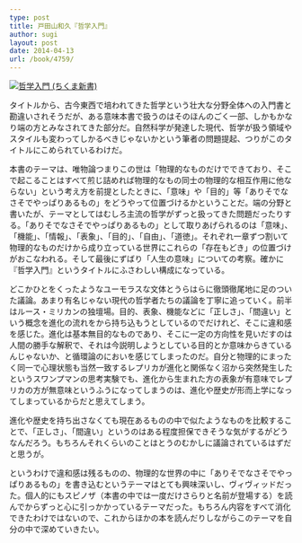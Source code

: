 ```yaml
---
type: post
title: 戸田山和久『哲学入門』
author: sugi
layout: post
date: 2014-04-13
url: /book/4759/
---
```

<a href="http://www.amazon.co.jp/exec/obidos/ASIN/448006768X/chezsugi-22/ref=nosim/" onclick="_gaq.push(['_trackEvent', 'outbound-article', 'http://www.amazon.co.jp/exec/obidos/ASIN/448006768X/chezsugi-22/ref=nosim/', '']);" name="amazletlink" target="_blank"><img src="http://i1.wp.com/ecx.images-amazon.com/images/I/41bdOWqXdLL._SL160_.jpg?w=660" alt="哲学入門 (ちくま新書)" class="alignleft"  data-recalc-dims="1" /></a>

タイトルから、古今東西で培われてきた哲学という壮大な分野全体への入門書と勘違いされそうだが、ある意味本書で扱うのはそのほんのごく一部、しかもかなり端の方とみなされてきた部分だ。自然科学が発達した現代、哲学が扱う領域やスタイルも変わってしかるべきじゃないかという筆者の問題提起、つりがこのタイトルにこめられているわけだ。

本書のテーマは、唯物論つまりこの世は「物理的なものだけでできており、そこで起こることはすべて煎じ詰めれば物理的なもの同士の物理的な相互作用に他ならない」という考え方を前提としたときに、「意味」や「目的」等「ありそでなさそでやっぱりあるもの」をどうやって位置づけるかということだ。端の分野と書いたが、テーマとしてはむしろ主流の哲学がずっと扱ってきた問題だったりする。「ありそでなさそでやっぱりあるもの」として取りあげられるのは「意味」、「機能」、「情報」、「表象」、「目的」、「自由」、「道徳」。それぞれ一章ずつ割いて物理的なものだけから成り立っている世界にこれらの「存在もどき」の位置づけがおこなわれる。そして最後にずばり「人生の意味」についての考察。確かに『哲学入門』というタイトルにふさわしい構成になっている。

どこかひとをくったようなユーモラスな文体とうらはらに徹頭徹尾地に足のついた議論。あまり有名じゃない現代の哲学者たちの議論を丁寧に追っていく。前半はルース・ミリカンの独壇場。目的、表象、機能などに「正しさ」、「間違い」という概念を進化の流れをから持ち込もうとしているのでだけれど、そこに違和感を感じた。進化は基本無目的なものであり、そこに一定の方向性を見いだすのは人間の勝手な解釈で、それは今説明しようとしている目的とか意味からきているんじゃないか、と循環論のにおいを感じてしまったのだ。自分と物理的にまったく同一で心理状態も当然一致するレプリカが進化と関係なく沼から突然発生したというスワンプマンの思考実験でも、進化から生まれた方の表象が有意味でレプリカの方が無意味というふうになってしまうのは、進化や歴史が形而上学になってしまっているからだと思えてしまう。

進化や歴史を持ち出さなくても現在あるものの中で似たようなものを比較することで、「正しさ」、「間違い」というのはある程度担保できそうな気がするがどうなんだろう。もちろんそれくらいのことはとうのむかしに議論されているはずだと思うが。

というわけで違和感は残るものの、物理的な世界の中に「ありそでなさそでやっぱりあるもの」を書き込むというテーマはとても興味深いし、ヴィヴィッドだった。個人的にもスピノザ（本書の中では一度だけさらりと名前が登場する）を読んでからずっと心に引っかかっているテーマだった。もちろん内容をすべて消化できたわけではないので、これからほかの本を読んだりしながらこのテーマを自分の中で深めていきたい。
